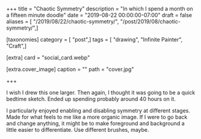 +++
title = "Chaotic Symmetry"
description = "In which I spend a month on a fifteen minute doodle"
date = "2019-08-22 00:00:00-07:00"
draft = false
aliases = [ "/2019/08/22/chaotic-symmetry/", "/post/2019/08/chaotic-symmetry/",]

[taxonomies]
category = [ "post",]
tags = [ "drawing", "Infinite Painter", "Craft",]

[extra]
card = "social_card.webp"

[extra.cover_image]
caption = ""
path = "cover.jpg"

+++

I wish I drew this one larger. Then again, I thought it was going to be a quick
bedtime sketch. Ended up spending probably around 40 hours on it.

I particularly enjoyed enabling and disabling symmetry at different stages.
Made for what feels to me like a more organic image. If I were to go back and
change anything, it might be to make foreground and background a little easier
to differentiate. Use different brushes, maybe.